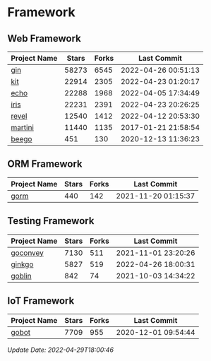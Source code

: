 # Framework

## Web Framework
| Project Name | Stars | Forks | Last Commit |
| ------------ | ----- | ----- | ----------- |
| [gin](https://github.com/gin-gonic/gin) | 58273 | 6545 | 2022-04-26 00:51:13 |
| [kit](https://github.com/go-kit/kit) | 22914 | 2305 | 2022-04-23 01:20:17 |
| [echo](https://github.com/labstack/echo) | 22288 | 1968 | 2022-04-05 17:34:49 |
| [iris](https://github.com/kataras/iris) | 22231 | 2391 | 2022-04-23 20:26:25 |
| [revel](https://github.com/revel/revel) | 12540 | 1412 | 2022-04-12 20:53:30 |
| [martini](https://github.com/go-martini/martini) | 11440 | 1135 | 2017-01-21 21:58:54 |
| [beego](https://github.com/astaxie/beego) | 451 | 130 | 2020-12-13 11:36:23 |

## ORM Framework
| Project Name | Stars | Forks | Last Commit |
| ------------ | ----- | ----- | ----------- |
| [gorm](https://github.com/jinzhu/gorm) | 440 | 142 | 2021-11-20 01:15:37 |

## Testing Framework
| Project Name | Stars | Forks | Last Commit |
| ------------ | ----- | ----- | ----------- |
| [goconvey](https://github.com/smartystreets/goconvey) | 7130 | 511 | 2021-11-01 23:20:26 |
| [ginkgo](https://github.com/onsi/ginkgo) | 5827 | 519 | 2022-04-26 18:00:31 |
| [goblin](https://github.com/franela/goblin) | 842 | 74 | 2021-10-03 14:34:22 |

## IoT Framework
| Project Name | Stars | Forks | Last Commit |
| ------------ | ----- | ----- | ----------- |
| [gobot](https://github.com/hybridgroup/gobot) | 7709 | 955 | 2020-12-01 09:54:44 |

*Update Date: 2022-04-29T18:00:46*
